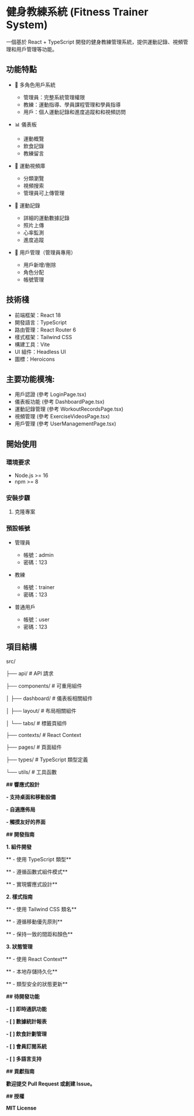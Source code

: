 # 健身教練系統 (Fitness Trainer System)

一個基於 React + TypeScript 開發的健身教練管理系統，提供運動記錄、視頻管理和用戶管理等功能。

## 功能特點

- 🔐 多角色用戶系統

  - 管理員：完整系統管理權限
  - 教練：運動指導、學員課程管理和學員指導
  - 用戶：個人運動記錄和進度追蹤和和視頻訪問
- 📊 儀表板

  - 運動概覽
  - 飲食記錄
  - 教練留言
- 🎥 運動視頻庫

  - 分類瀏覽
  - 視頻搜索
  - 管理員可上傳管理
- 📝 運動記錄

  - 詳細的運動數據記錄
  - 照片上傳
  - 心率監測
  - 進度追蹤
- 👥 用戶管理（管理員專用）

  - 用戶新增/刪除
  - 角色分配
  - 帳號管理

## 技術棧

- 前端框架：React 18
- 開發語言：TypeScript
- 路由管理：React Router 6
- 樣式框架：Tailwind CSS
- 構建工具：Vite
- UI 組件：Headless UI
- 圖標：Heroicons

## 主要功能模塊:

* 用戶認證 (參考 LoginPage.tsx)
* 儀表板功能 (參考 DashboardPage.tsx)
* 運動記錄管理 (參考 WorkoutRecordsPage.tsx)
* 視頻管理 (參考 ExerciseVideosPage.tsx)
* 用戶管理 (參考 UserManagementPage.tsx)

## 開始使用

### 環境要求

- Node.js >= 16
- npm >= 8

### 安裝步驟

1. 克隆專案

### 預設帳號

- 管理員

  - 帳號：admin
  - 密碼：123
- 教練

  - 帳號：trainer
  - 密碼：123
- 普通用戶

  - 帳號：user
  - 密碼：123

## 項目結構

src/

├── api/ # API 請求

├── components/ # 可重用組件

│   ├── dashboard/ # 儀表板相關組件

│   ├── layout/ # 布局相關組件

│   └── tabs/ # 標籤頁組件

├── contexts/ # React Context

├── pages/ # 頁面組件

├── types/ # TypeScript 類型定義

└── utils/ # 工具函數

**## 響應式設計**

**- 支持桌面和移動設備**

**- 自適應佈局**

**- 觸摸友好的界面**

**## 開發指南**

**1. 組件開發**

**   - 使用 TypeScript 類型**

**   - 遵循函數式組件模式**

**   - 實現響應式設計**

**2. 樣式指南**

**   - 使用 Tailwind CSS 類名**

**   - 遵循移動優先原則**

**   - 保持一致的間距和顏色**

**3. 狀態管理**

**   - 使用 React Context**

**   - 本地存儲持久化**

**   - 類型安全的狀態更新**

**## 待開發功能**

**- [ ] 即時通訊功能**

**- [ ] 數據統計報表**

**- [ ] 飲食計劃管理**

**- [ ] 會員訂閱系統**

**- [ ] 多語言支持**

**## 貢獻指南**

**歡迎提交 Pull Request 或創建 Issue。**

**## 授權**

**MIT License**
